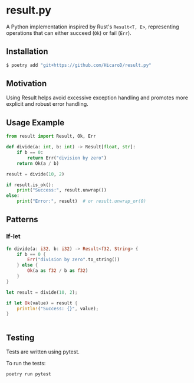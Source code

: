 # result.py

A Python implementation inspired by Rust's `Result<T, E>`, representing
operations that can either succeed (`Ok`) or fail (`Err`).

## Installation

```bash
$ poetry add "git+https://github.com/HicaroD/result.py"
```

## Motivation

Using Result helps avoid excessive exception handling and promotes more
explicit and robust error handling.

## Usage Example

```python
from result import Result, Ok, Err

def divide(a: int, b: int) -> Result[float, str]:
    if b == 0:
        return Err("division by zero")
    return Ok(a / b)

result = divide(10, 2)

if result.is_ok():
    print("Success:", result.unwrap())
else:
    print("Error:", result)  # or result.unwrap_or(0)
```

## Patterns

### If-let

```rust
fn divide(a: i32, b: i32) -> Result<f32, String> {
    if b == 0 {
        Err("division by zero".to_string())
    } else {
        Ok(a as f32 / b as f32)
    }
}

let result = divide(10, 2);

if let Ok(value) = result {
    println!("Success: {}", value);
}
```

```python

```

## Testing

Tests are written using pytest.

To run the tests:

```bash
poetry run pytest
```
